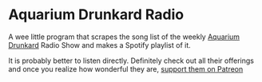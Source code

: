 # Aquarium Drunkard Radio

A wee little program that scrapes the song list of the weekly [Aquarium Drunkard](https://aquariumdrunkard.com/) Radio Show and makes a Spotify playlist of it.

It is probably better to listen directly. Definitely check out all their offerings and once you realize how wonderful they are, [support them on Patreon](https://www.patreon.com/aquariumdrunkard)

